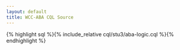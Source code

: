 ```yaml
---
layout: default
title: WCC-ABA CQL Source
---
```


{% highlight sql %}{% include_relative cql/stu3/aba-logic.cql %}{% endhighlight %}
